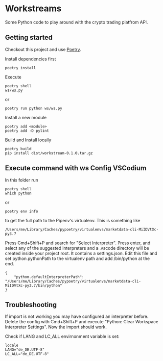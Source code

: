 Workstreams
===========

Some Python code to play around with the crypto trading platfrom API.


Getting started
---------------
Checkout this project and use [Poetry](https://python-poetry.org).

Install dependencies first

    poetry install

Execute

    poetry shell
    ws/ws.py

or

    poetry run python ws/ws.py

Install a new module 

    poetry add <module>
    poetry add -D pylint

Build and Install locally

    poetry build
    pip install dist/workstream-0.1.0.tar.gz

Execute command with ws
Config VSCodium
---------------

In this folder run 
    
    poetry shell
    which python

or

    poetry env info

to get the full path to the Pipenv's virtualenv. This is something like 

    /Users/me/Library/Caches/pypoetry/virtualenvs/marketdata-cli-MiIDVtXc-py3.7

Press Cmd+Shift+P and search for "Select Interpreter". Press enter, and select any of the suggested interpreters and a .vscode directory will be created inside your project root. It contains a settings.json. Edit this file and set python.pythonPath to the virtualenv path and add /bin/python at the end.

    {
        "python.defaultInterpreterPath": "/Users/me/Library/Caches/pypoetry/virtualenvs/marketdata-cli-MiIDVtXc-py3.7/bin/python"
    }


Troubleshooting
---------------

If import is not working you may have configured an interpreter before. Delete the config with Cmd+Shift+P and execute "Python: Clear Workspace Interpreter Settings". Now the import should work.

Check if LANG and LC_ALL envirnonment variable is set:

    locale
    LANG="de_DE.UTF-8"
    LC_ALL="de_DE.UTF-8"